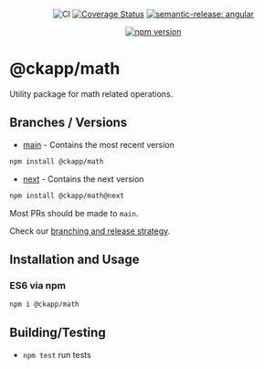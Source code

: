 <div style="text-align: center;">

![CI][gh-workflow-main-badge]
[![Coverage Status][cov-badge]][cov-url]
[![semantic-release: angular][tool-semantic-release-badge]][tool-semantic-release-url]

</div>
<div style="text-align: center;">

[![npm version][npm-latest-badge]][npm-latest-url]

</div>

# @ckapp/math

Utility package for math related operations.

## Branches / Versions

- [main](https://github.com/ckapps/math/commits/main) - Contains the most recent version

```sh
npm install @ckapp/math
```

- [next](https://github.com/ckapps/math/tree/next) - Contains the next version

```sh
npm install @ckapp/math@next
```

Most PRs should be made to `main`.

Check our [branching and release strategy](https://github.com/ckapps/.github/blob/main/docs/branching.md).

## Installation and Usage

### ES6 via npm

```sh
npm i @ckapp/math
```

## Building/Testing

- `npm test` run tests

[cov-badge]: https://coveralls.io/repos/github/ckapps/math/badge.svg?branch=main
[cov-url]: (https://coveralls.io/github/ckapps/math?branch=main)
[gh-workflow-main-badge]: https://github.com/ckapps/math/workflows/CI/badge.svg
[npm-latest-badge]: https://img.shields.io/npm/v/@ckapp/math/latest.svg
[npm-latest-url]: https://www.npmjs.com/@ckapp/math
[tool-semantic-release-badge]: https://img.shields.io/badge/semantic--release-angular-e10079?logo=semantic-release
[tool-semantic-release-url]: https://github.com/semantic-release/semantic-release
